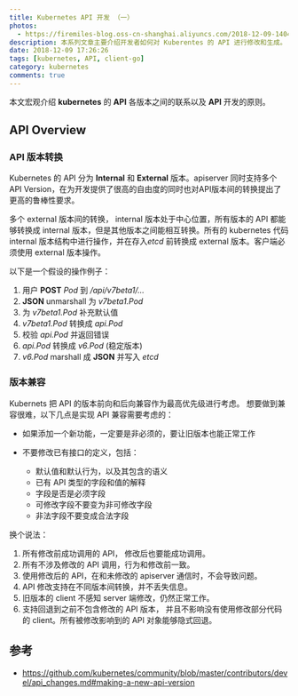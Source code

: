 ```yaml
---
title: Kubernetes API 开发 （一）
photos:
  - https://firemiles-blog.oss-cn-shanghai.aliyuncs.com/2018-12-09-140421.jpg
description: 本系列文章主要介绍开发者如何对 Kuberentes 的 API 进行修改和生成。 
date: 2018-12-09 17:26:26
tags: [kubernetes, API, client-go]
category: kubernetes
comments: true
---
```

本文宏观介绍 **kubernetes** 的 **API** 各版本之间的联系以及 **API** 开发的原则。
<!--more-->

## API Overview

### API 版本转换

Kubernetes 的 API 分为 **Internal** 和 **External** 版本。apiserver 同时支持多个API Version，在为开发提供了很高的自由度的同时也对API版本间的转换提出了更高的鲁棒性要求。

多个 external 版本间的转换， internal 版本处于中心位置，所有版本的 API 都能够转换成 internal 版本，但是其他版本之间能相互转换。所有的 kubernetes 代码 internal 版本结构中进行操作，并在存入*etcd* 前转换成 external 版本。客户端必须使用 external 版本操作。

以下是一个假设的操作例子：

1. 用户 **POST** *Pod* 到 */api/v7beta1/...*
2. **JSON** unmarshall 为 *v7beta1.Pod* 
3. 为 *v7beta1.Pod* 补充默认值
4. *v7beta1.Pod* 转换成 *api.Pod*
5. 校验 *api.Pod* 并返回错误
6. *api.Pod* 转换成 *v6.Pod* (稳定版本)
7. *v6.Pod* marshall 成 **JSON** 并写入 *etcd*

### 版本兼容

Kubernets 把 API 的版本前向和后向兼容作为最高优先级进行考虑。
想要做到兼容很难，以下几点是实现 API 兼容需要考虑的：

- 如果添加一个新功能，一定要是非必须的，要让旧版本也能正常工作
- 不要修改已有接口的定义，包括：

  - 默认值和默认行为，以及其包含的语义
  - 已有 API 类型的字段和值的解释
  - 字段是否是必须字段
  - 可修改字段不要变为非可修改字段
  - 非法字段不要变成合法字段
  
换个说法：

1. 所有修改前成功调用的 API， 修改后也要能成功调用。
2. 所有不涉及修改的 API 调用，行为和修改前一致。
3. 使用修改后的 API，在和未修改的 apiserver 通信时，不会导致问题。
4. API 修改支持在不同版本间转换，并不丢失信息。
5. 旧版本的 client 不感知 server 端修改，仍然正常工作。
6. 支持回退到之前不包含修改的 API 版本， 并且不影响没有使用修改部分代码的 client。所有被修改影响到的 API 对象能够隐式回退。

## 参考
- https://github.com/kubernetes/community/blob/master/contributors/devel/api_changes.md#making-a-new-api-version